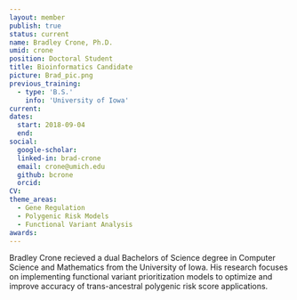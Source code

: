 ```yaml
---
layout: member
publish: true
status: current
name: Bradley Crone, Ph.D.
umid: crone
position: Doctoral Student
title: Bioinformatics Candidate 
picture: Brad_pic.png
previous_training:
  - type: 'B.S.'
    info: 'University of Iowa'
current:
dates:
  start: 2018-09-04
  end:
social: 
  google-scholar: 
  linked-in: brad-crone 
  email: crone@umich.edu
  github: bcrone
  orcid:
CV: 
theme_areas:
  - Gene Regulation
  - Polygenic Risk Models
  - Functional Variant Analysis
awards:
---
```


Bradley Crone recieved a dual Bachelors of Science degree in Computer Science and Mathematics from the University of Iowa. His research focuses on implementing functional variant prioritization models to optimize and improve accuracy of trans-ancestral polygenic risk score applications.
